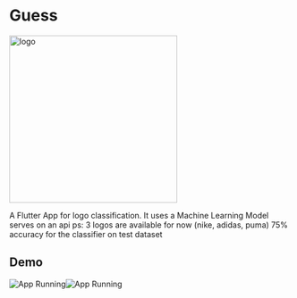 # Guess
<img title="logo" src="./assets/logo.jpg" height="300px" />

A Flutter App for logo classification. It uses a Machine Learning Model serves on an api
ps: 3 logos are available for now (nike, adidas, puma)
75% accuracy for the classifier on test dataset

## Demo
![App Running](./assets/images/demo.gif)![App Running](./assets/demo.gif)
